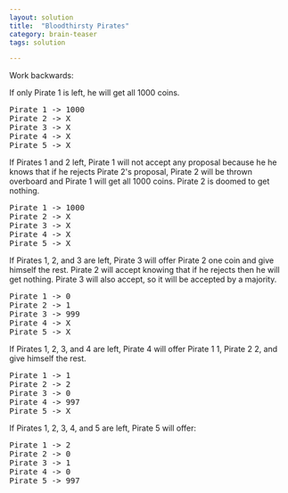 ```yaml
---
layout: solution
title:  "Bloodthirsty Pirates"
category: brain-teaser
tags: solution

---
```


Work backwards:

If only Pirate 1 is left, he will get all 1000 coins.
<pre>
Pirate 1 -> 1000
Pirate 2 -> X
Pirate 3 -> X
Pirate 4 -> X
Pirate 5 -> X
</pre>

If Pirates 1 and 2 left, Pirate 1 will not accept any proposal because he he knows that if he rejects Pirate 2's proposal, Pirate 2 will be thrown overboard and Pirate 1 will get all 1000 coins.  Pirate 2 is doomed to get nothing.
<pre>
Pirate 1 -> 1000
Pirate 2 -> X
Pirate 3 -> X
Pirate 4 -> X
Pirate 5 -> X
</pre>

If Pirates 1, 2, and 3 are left, Pirate 3 will offer Pirate 2 one coin and give himself the rest.  Pirate 2 will accept knowing that if he rejects then he will get nothing.  Pirate 3 will also accept, so it will be accepted by a majority.
<pre>
Pirate 1 -> 0
Pirate 2 -> 1
Pirate 3 -> 999
Pirate 4 -> X
Pirate 5 -> X
</pre>

If Pirates 1, 2, 3, and 4 are left, Pirate 4 will offer Pirate 1 1, Pirate 2 2, and give himself the rest.
<pre>
Pirate 1 -> 1
Pirate 2 -> 2
Pirate 3 -> 0
Pirate 4 -> 997
Pirate 5 -> X
</pre>

If Pirates 1, 2, 3, 4, and 5 are left, Pirate 5 will offer:
<pre>
Pirate 1 -> 2
Pirate 2 -> 0
Pirate 3 -> 1
Pirate 4 -> 0
Pirate 5 -> 997
</pre>




